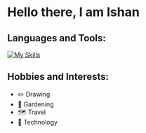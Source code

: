 # Hello there, I am Ishan

## Languages and Tools:

[![My Skills](https://skillicons.dev/icons?i=html,css,js,jquery,react,sass,tailwind,wordpress,vscode,npm,gulp,git,ps,ai)](https://skillicons.dev)

## Hobbies and Interests:

* :pencil2:	  Drawing
* :seedling:	Gardening
* :world_map:	Travel
* :satellite:	Technology

<!--
**IT-HASAN/IT-HASAN** is a ✨ _special_ ✨ repository because its `README.md` (this file) appears on your GitHub profile.

Here are some ideas to get you started:

- 🔭 I’m currently working on ...
- 🌱 I’m currently learning ...
- 👯 I’m looking to collaborate on ...
- 🤔 I’m looking for help with ...
- 💬 Ask me about ...
- 📫 How to reach me: ...
- 😄 Pronouns: ...
- ⚡ Fun fact: ...
-->
